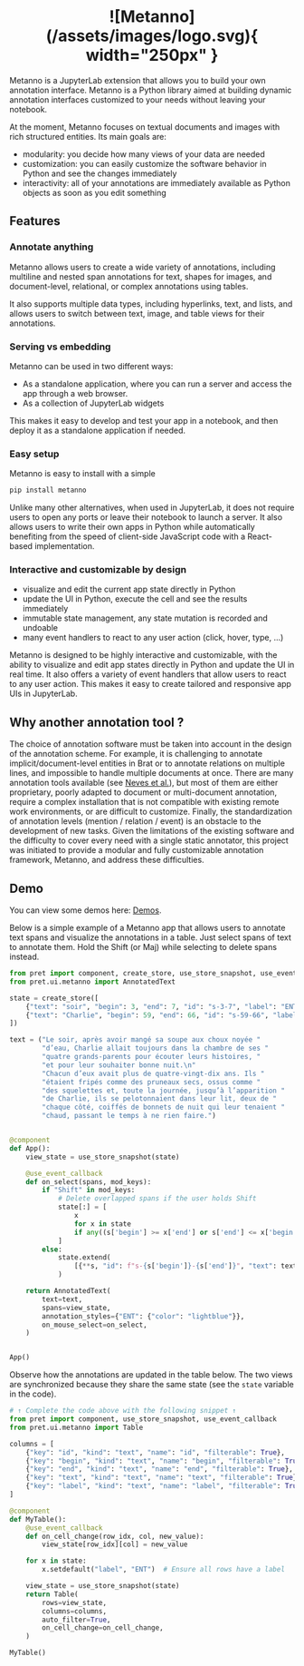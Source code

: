 <h1 style="text-align: center" markdown>
![Metanno](/assets/images/logo.svg){ width="250px" }
</h1>

Metanno is a JupyterLab extension that allows you to build your own annotation interface. Metanno is a Python library aimed at building dynamic annotation interfaces customized to your needs without leaving your notebook.

At the moment, Metanno focuses on textual documents and images with rich structured entities.
Its main goals are:

- modularity: you decide how many views of your data are needed
- customization: you can easily customize the software behavior in Python and see the changes immediately
- interactivity: all of your annotations are immediately available as Python objects as soon as you edit something

## Features

### Annotate anything

Metanno allows users to create a wide variety of annotations,
including multiline and nested span annotations for text, shapes for images, and document-level, relational, or complex annotations using tables.

It also supports multiple data types, including hyperlinks, text, and lists, and
allows users to switch between text, image, and table views for their annotations.

### Serving vs embedding

Metanno can be used in two different ways:

- As a standalone application, where you can run a server and access the app through a web browser.
- As a collection of JupyterLab widgets

This makes it easy to develop and test your app in a notebook, and then deploy it as a standalone application if needed.

### Easy setup

Metanno is easy to install with a simple

```bash { data-md-color-scheme="slate" }
pip install metanno
```

Unlike many other alternatives, when used in JupyterLab, it does not require users to open any ports
or leave their notebook to launch a server. It also allows users to write
their own apps in Python while automatically benefiting from the speed of client-side JavaScript code with a React-based implementation.

### Interactive and customizable by design

- visualize and edit the current app state directly in Python
- update the UI in Python, execute the cell and see the results immediately
- immutable state management, any state mutation is recorded and undoable
- many event handlers to react to any user action (click, hover, type, ...)

Metanno is designed to be highly interactive and customizable, with the ability
to visualize and edit app states directly in Python and update the UI in real
time. It also offers a variety of event handlers that allow users to react to
any user action. This makes it easy to create tailored and responsive app UIs
in JupyterLab.

## Why another annotation tool ?

The choice of annotation software must be taken into account in the design of the
annotation scheme. For example, it is challenging to annotate implicit/document-level
entities in Brat or to annotate relations on multiple lines, and impossible to handle
multiple documents at once. There are many annotation tools available
(see [Neves et al.](https://pubmed.ncbi.nlm.nih.gov/31838514/)), but most of them
are either proprietary, poorly adapted to document or multi-document annotation, require
a complex installation that is not compatible with existing remote work environments,
or are difficult to customize. Finally, the standardization of annotation levels
(mention / relation / event) is an obstacle to the development of new tasks. Given the
limitations of the existing software and the difficulty to cover every need with a
single static annotator, this project was initiated to provide a modular and fully
customizable annotation framework, Metanno, and address these difficulties.

## Demo

You can view some demos here: [Demos](/demos).

Below is a simple example of a Metanno app that allows users to annotate text spans
and visualize the annotations in a table. Just select spans of text to annotate them.
Hold the Shift (or Maj) while selecting to delete spans instead.

```python { .render-with-pret .code--expandable }
from pret import component, create_store, use_store_snapshot, use_event_callback
from pret.ui.metanno import AnnotatedText

state = create_store([
    {"text": "soir", "begin": 3, "end": 7, "id": "s-3-7", "label": "ENT"},
    {"text": "Charlie", "begin": 59, "end": 66, "id": "s-59-66", "label": "ENT"},
])

text = ("Le soir, après avoir mangé sa soupe aux choux noyée "
        "d’eau, Charlie allait toujours dans la chambre de ses "
        "quatre grands-parents pour écouter leurs histoires, "
        "et pour leur souhaiter bonne nuit.\n"
        "Chacun d’eux avait plus de quatre-vingt-dix ans. Ils "
        "étaient fripés comme des pruneaux secs, ossus comme "
        "des squelettes et, toute la journée, jusqu’à l’apparition "
        "de Charlie, ils se pelotonnaient dans leur lit, deux de "
        "chaque côté, coiffés de bonnets de nuit qui leur tenaient "
        "chaud, passant le temps à ne rien faire.")


@component
def App():
    view_state = use_store_snapshot(state)

    @use_event_callback
    def on_select(spans, mod_keys):
        if "Shift" in mod_keys:
            # Delete overlapped spans if the user holds Shift
            state[:] = [
                x
                for x in state
                if any((s['begin'] >= x['end'] or s['end'] <= x['begin']) for s in spans)
            ]
        else:
            state.extend(
                [{**s, "id": f"s-{s['begin']}-{s['end']}", "text": text[s['begin']:s['end']], "label": "ENT"} for s in spans]
            )

    return AnnotatedText(
        text=text,
        spans=view_state,
        annotation_styles={"ENT": {"color": "lightblue"}},
        on_mouse_select=on_select,
    )


App()
```

Observe how the annotations are updated in the table below. The two views are synchronized because they share the same state (see the `state` variable in the code).


```python { .render-with-pret .code--expandable style="height: 200px;" }
# ↑ Complete the code above with the following snippet ↑
from pret import component, use_store_snapshot, use_event_callback
from pret.ui.metanno import Table

columns = [
    {"key": "id", "kind": "text", "name": "id", "filterable": True},
    {"key": "begin", "kind": "text", "name": "begin", "filterable": True},
    {"key": "end", "kind": "text", "name": "end", "filterable": True},
    {"key": "text", "kind": "text", "name": "text", "filterable": True},
    {"key": "label", "kind": "text", "name": "label", "filterable": True, "editable": True, "choices": ["ENT", "OTHER"]},
]

@component
def MyTable():
    @use_event_callback
    def on_cell_change(row_idx, col, new_value):
        view_state[row_idx][col] = new_value

    for x in state:
        x.setdefault("label", "ENT")  # Ensure all rows have a label

    view_state = use_store_snapshot(state)
    return Table(
        rows=view_state,
        columns=columns,
        auto_filter=True,
        on_cell_change=on_cell_change,
    )

MyTable()
```
